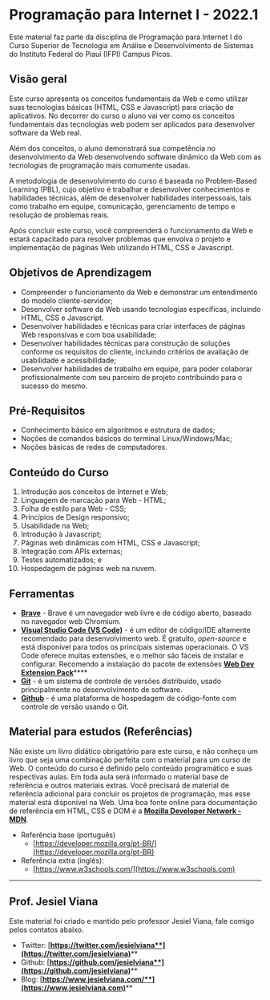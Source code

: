 # Programação para Internet I - 2022.1


Este material faz parte da disciplina de Programação para Internet I do Curso Superior de Tecnologia em Análise e Desenvolvimento de Sistemas do Instituto Federal do Piauí (IFPI) Campus Picos.

## Visão geral

Este curso apresenta os conceitos fundamentais da Web e como utilizar suas tecnologias básicas (HTML, CSS e Javascript) para criação de aplicativos. No decorrer do curso o aluno vai ver como os conceitos fundamentais das tecnologias web podem ser aplicados para desenvolver software da Web real. 

Além dos conceitos, o aluno demonstrará sua competência no desenvolvimento da Web desenvolvendo software dinâmico da Web com as tecnologias de programação mais comumente usadas.

A metodologia de desenvolvimento do curso é baseada no Problem-Based Learning (PBL), cujo objetivo é trabalhar e desenvolver conhecimentos e habilidades técnicas, além de desenvolver habilidades interpessoais, tais como trabalho em equipe, comunicação, gerenciamento de tempo e resolução de problemas reais.

Após concluir este curso, você compreenderá o funcionamento da Web e estará capacitado para resolver problemas que envolva o projeto e implementação de páginas Web utilizando HTML, CSS e Javascript.

## Objetivos de Aprendizagem

* Compreender o funcionamento da Web e demonstrar um entendimento do modelo cliente-servidor;
* Desenvolver software da Web usando tecnologias específicas, incluindo HTML, CSS e Javascript.
* Desenvolver habilidades e técnicas para criar interfaces de páginas Web responsivas e com boa usabilidade;
* Desenvolver habilidades técnicas para construção de soluções conforme os requisitos do cliente, incluindo critérios de avaliação de usabilidade e acessibilidade;
* Desenvolver habilidades de trabalho em equipe, para poder colaborar profissionalmente com seu parceiro de projeto contribuindo para o sucesso do mesmo.

## Pré-Requisitos

* Conhecimento básico em algoritmos e estrutura de dados;
* Noções de comandos básicos do terminal Linux/Windows/Mac;
* Noções básicas de redes de computadores.

## Conteúdo do Curso

1. Introdução aos conceitos de Internet e Web;
2. Linguagem de marcação para Web - HTML;
3. Folha de estilo para Web - CSS;
4. Princípios de Design responsivo;
5. Usabilidade na Web;
6. Introdução à Javascript;
7. Páginas web dinâmicas com HTML, CSS e Javascript;
8. Integração com APIs externas;
9. Testes automatizados; e
10. Hospedagem de páginas web na nuvem.

## Ferramentas

* [**Brave**](https://brave.com) - Brave é um navegador web livre e de código aberto, baseado no navegador web Chromium.
* [**Visual Studio Code (VS Code)**](https://code.visualstudio.com) - é um editor de código/IDE altamente recomendado para desenvolvimento web. É gratuito, _open-source_ e está disponível para todos os principais sistemas operacionais. O VS Code oferece muitas extensões, e o melhor são fáceis de instalar e configurar. Recomendo a instalação do pacote de extensões [**Web Dev Extension Pack**](https://marketplace.visualstudio.com/items?itemName=jesielviana.web-dev-extension-pack)****
* [**Git**](https://git-scm.com) - é um sistema de controle de versões distribuído, usado principalmente no desenvolvimento de software.
* [**Github**](https://github.com) - é uma plataforma de hospedagem de código-fonte com controle de versão usando o Git.

## Material para estudos (Referências)

Não existe um livro didático obrigatório para este curso, e não conheço um livro que seja uma combinação perfeita com o material para um curso de Web. O conteúdo do curso é definido pelo conteúdo programático e suas respectivas aulas. Em toda aula será informado o material base de referência e outros materiais extras. Você precisará de material de referência adicional para concluir os projetos de programação, mas esse material está disponível na Web. Uma boa fonte online para documentação de referência em HTML, CSS e DOM é a [**Mozilla Developer Network - MDN**](https://developer.mozilla.org/pt-BR/).

* Referência base (português)
  * [https://developer.mozilla.org/pt-BR/](https://developer.mozilla.org/pt-BR)
* Referência extra (inglês):
  * [https://www.w3schools.com/](https://www.w3schools.com)

---

## Prof. Jesiel Viana
Este material foi criado e mantido pelo professor Jesiel Viana, fale comigo pelos contatos abaixo.

* Twitter: [**https://twitter.com/jesielviana**](https://twitter.com/jesielviana)****
* Github: [**https://github.com/jesielviana**](https://github.com/jesielviana)****
* Blog:  [**https://www.jesielviana.com/**](https://www.jesielviana.com)****